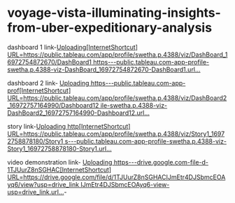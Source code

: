 # voyage-vista-illuminating-insights-from-uber-expeditionary-analysis


dashboard 1 link-[Uploading[InternetShortcut]
URL=https://public.tableau.com/app/profile/swetha.p.4388/viz/DashBoard_16972754872670/DashBoard1
 https---public.tableau.com-app-profile-swetha.p.4388-viz-DashBoard_16972754872670-DashBoard1.url…]()


dashboard 2 link-
[Uploading https---public.tableau.com-app-prof[InternetShortcut]
URL=https://public.tableau.com/app/profile/swetha.p.4388/viz/DashBoard2_16972757164990/Dashboard12
ile-swetha.p.4388-viz-DashBoard2_16972757164990-Dashboard12.url…]()



story link-[Uploading http[InternetShortcut]
URL=https://public.tableau.com/app/profile/swetha.p.4388/viz/Story1_16972758878180/Story1
s---public.tableau.com-app-profile-swetha.p.4388-viz-Story1_16972758878180-Story1.url…]()



video demonstration link-
[Uploading https---drive.google.com-file-d-1TJUurZ8nSGHAC[InternetShortcut]
URL=https://drive.google.com/file/d/1TJUurZ8nSGHACIJmEtr4DJSbmcEOAyq6/view?usp=drive_link
IJmEtr4DJSbmcEOAyq6-view-usp=drive_link.url…]()-





